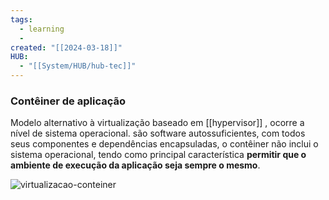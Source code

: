 ```yaml
---
tags:
  - learning
  - 
created: "[[2024-03-18]]"
HUB:
  - "[[System/HUB/hub-tec]]"
---
```

### Contêiner de aplicação

Modelo alternativo à virtualização baseado em [[hypervisor]] , ocorre a nível de sistema operacional.
são software autossuficientes,  com todos seus componentes e dependências encapsuladas, o contêiner não inclui o sistema operacional, tendo como principal característica **permitir que o ambiente de execução da aplicação seja sempre o mesmo**.

![virtualizacao-conteiner](https://i.imgur.com/uuNtgyE.png)

